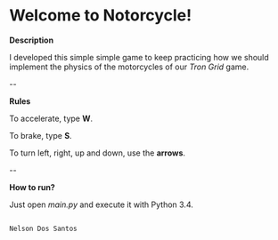 Welcome to Notorcycle!
=





**Description**

I developed this simple simple game to keep practicing how we should implement the physics of the motorcycles of our *Tron Grid* game.


--

**Rules**


To accelerate, type **W**.

To brake, type **S**.

To turn left, right, up and down, use the **arrows**.


--

**How to run?**

Just open *main.py* and execute it with Python 3.4.



                                                                                          Nelson Dos Santos
